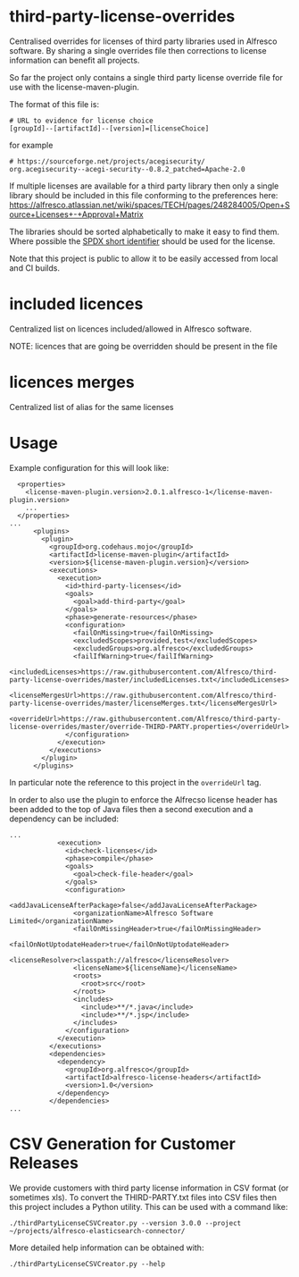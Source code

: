 # third-party-license-overrides

Centralised overrides for licenses of third party libraries used in Alfresco software.  By sharing a single overrides file then corrections to
license information can benefit all projects.

So far the project only contains a single third party license override file for use with the license-maven-plugin.

The format of this file is:

```
# URL to evidence for license choice
[groupId]--[artifactId]--[version]=[licenseChoice]
```

for example

```
# https://sourceforge.net/projects/acegisecurity/
org.acegisecurity--acegi-security--0.8.2_patched=Apache-2.0
```

If multiple licenses are available for a third party library then only a single library should be included in this file conforming to the preferences here:
https://alfresco.atlassian.net/wiki/spaces/TECH/pages/248284005/Open+Source+Licenses+-+Approval+Matrix

The libraries should be sorted alphabetically to make it easy to find them. Where possible the [SPDX short identifier](https://spdx.org/licenses/) should be used for the license.

Note that this project is public to allow it to be easily accessed from local and CI builds.

# included licences

Centralized list on licences included/allowed in Alfresco software.

NOTE: licences that are going be overridden should be present in the file

# licences merges

Centralized list of alias for the same licenses 

# Usage

Example configuration for this will look like:

```
  <properties>
    <license-maven-plugin.version>2.0.1.alfresco-1</license-maven-plugin.version>
    ...
  </properties>
...
      <plugins>
        <plugin>
          <groupId>org.codehaus.mojo</groupId>
          <artifactId>license-maven-plugin</artifactId>
          <version>${license-maven-plugin.version}</version>
          <executions>
            <execution>
              <id>third-party-licenses</id>
              <goals>
                <goal>add-third-party</goal>
              </goals>
              <phase>generate-resources</phase>
              <configuration>
                <failOnMissing>true</failOnMissing>
                <excludedScopes>provided,test</excludedScopes>
                <excludedGroups>org.alfresco</excludedGroups>
                <failIfWarning>true</failIfWarning>
                <includedLicenses>https://raw.githubusercontent.com/Alfresco/third-party-license-overrides/master/includedLicenses.txt</includedLicenses>
                <licenseMergesUrl>https://raw.githubusercontent.com/Alfresco/third-party-license-overrides/master/licenseMerges.txt</licenseMergesUrl>
                <overrideUrl>https://raw.githubusercontent.com/Alfresco/third-party-license-overrides/master/override-THIRD-PARTY.properties</overrideUrl>
              </configuration>
            </execution>
          </executions>
        </plugin>
      </plugins>
```

In particular note the reference to this project in the `overrideUrl` tag.

In order to also use the plugin to enforce the Alfrecso license header has been added to the top of Java files then a second execution and a dependency can be included:

```
...
            <execution>
              <id>check-licenses</id>
              <phase>compile</phase>
              <goals>
                <goal>check-file-header</goal>
              </goals>
              <configuration>
                <addJavaLicenseAfterPackage>false</addJavaLicenseAfterPackage>
                <organizationName>Alfresco Software Limited</organizationName>
                <failOnMissingHeader>true</failOnMissingHeader>
                <failOnNotUptodateHeader>true</failOnNotUptodateHeader>
                <licenseResolver>classpath://alfresco</licenseResolver>
                <licenseName>${licenseName}</licenseName>
                <roots>
                  <root>src</root>
                </roots>
                <includes>
                  <include>**/*.java</include>
                  <include>**/*.jsp</include>
                </includes>
              </configuration>
            </execution>
          </executions>
          <dependencies>
            <dependency>
              <groupId>org.alfresco</groupId>
              <artifactId>alfresco-license-headers</artifactId>
              <version>1.0</version>
            </dependency>
          </dependencies>
...
```

# CSV Generation for Customer Releases

We provide customers with third party license information in CSV format (or sometimes xls). To convert the THIRD-PARTY.txt files
into CSV files then this project includes a Python utility.  This can be used with a command like:

```
./thirdPartyLicenseCSVCreator.py --version 3.0.0 --project ~/projects/alfresco-elasticsearch-connector/
```

More detailed help information can be obtained with:

```
./thirdPartyLicenseCSVCreator.py --help
```
